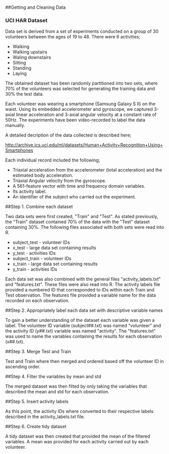 ##Getting and Cleaning Data

### UCI HAR Dataset

Data set is derived from a set of experiments conducted on a group of 30 volunteers between the ages of 19 to 48.
There were 6 activities;

* Walking
* Walking upstairs
* Waling downstairs
* Sitting
* Standing
* Laying

The obtained dataset has been randomly partitioned into two sets, where 70% of the volunteers was selected for generating the training data and 30% the test data.

Each volunteer was wearing a smartphone (Samsung Galaxy S II) on the waist. Using its embedded accelerometer and gyroscope, we captured 3-axial linear acceleration and 3-axial angular velocity at a constant rate of 50Hz. The experiments have been video-recorded to label the data manually.

A detailed decription of the data collected is described here;

http://archive.ics.uci.edu/ml/datasets/Human+Activity+Recognition+Using+Smartphones

Each individual record included the following;

* Triaxial acceleration from the accelerometer (total acceleration) and the estimated body acceleration.
* Triaxial Angular velocity from the gyroscope. 
* A 561-feature vector with time and frequency domain variables. 
* Its activity label. 
* An identifier of the subject who carried out the experiment.

##Step 1. Combine each dataset

Two data sets were first created, "Train" and "Test". As stated previously, the "Train" dataset contained 70% of the data with the "Test" dataset containing 30%. The following files associated with both sets were read into R.

* subject_test  - volunteer IDs    
* x_test - large data set containing results      
* y_test - activities IDs
* subject_train - volunteer IDs    
* x_train - large data set containing results    
* y_train - activities IDs

Each data set was also combined with the general files "activity_labels.txt" and "features.txt". These files were also read into R.
The activity labels file provided a numbered ID that corresponded to IDs within each Train and Test observation.
The features file provided a variable name for the data recorded on each observation. 

##Step 2. Appropriately label each data set with descriptive variable names

To gain a better understanding of the dataset each variable was given a label. The volunteer ID variable (subject##.txt) was named "volunteer" and the activity ID (y##.txt) variable was named "activity".
The "features.txt" was used to name the variables containing the results for each observation (x##.txt).

##Step 3. Merge Test and Train

Test and Train where then merged and ordered based off the volunteer ID in ascending order.

##Step 4. Filter the variables by mean and std

The merged dataset was then filted by only taking the variables that described the mean and std for each observation.

##Step 5. Insert activity labels

As this point, the activity IDs where converted to their respective labels described in the activity_labels.txt file.

##Step 6. Create tidy dataset

A tidy dataset was then created that provided the mean of the filtered variables. A mean was provided for each activity carried out by each volunteer.
